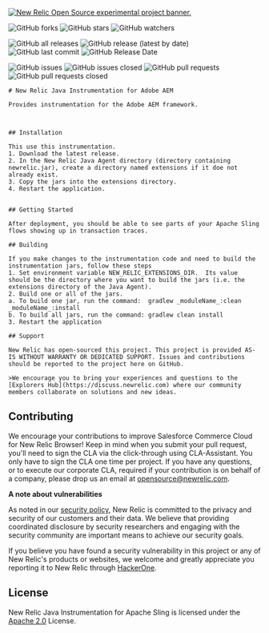 <a href="https://opensource.newrelic.com/oss-category/#new-relic-experimental"><picture><source media="(prefers-color-scheme: dark)" srcset="https://github.com/newrelic/opensource-website/raw/main/src/images/categories/dark/Experimental.png"><source media="(prefers-color-scheme: light)" srcset="https://github.com/newrelic/opensource-website/raw/main/src/images/categories/Experimental.png"><img alt="New Relic Open Source experimental project banner." src="https://github.com/newrelic/opensource-website/raw/main/src/images/categories/Experimental.png"></picture></a>

![GitHub forks](https://img.shields.io/github/forks/newrelic-experimental/newrelic-java-aem-api?style=social)
![GitHub stars](https://img.shields.io/github/stars/newrelic-experimental/newrelic-java-aem-api?style=social)
![GitHub watchers](https://img.shields.io/github/watchers/newrelic-experimental/newrelic-java-aem-api?style=social)

![GitHub all releases](https://img.shields.io/github/downloads/newrelic-experimental/newrelic-java-aem-api/total)
![GitHub release (latest by date)](https://img.shields.io/github/v/release/newrelic-experimental/newrelic-java-aem-api)
![GitHub last commit](https://img.shields.io/github/last-commit/newrelic-experimental/newrelic-java-aem-api)
![GitHub Release Date](https://img.shields.io/github/release-date/newrelic-experimental/newrelic-java-aem-api)


![GitHub issues](https://img.shields.io/github/issues/newrelic-experimental/newrelic-java-aem-api)
![GitHub issues closed](https://img.shields.io/github/issues-closed/newrelic-experimental/newrelic-java-aem-api)
![GitHub pull requests](https://img.shields.io/github/issues-pr/newrelic-experimental/newrelic-java-aem-api)
![GitHub pull requests closed](https://img.shields.io/github/issues-pr-closed/newrelic-experimental/newrelic-java-aem-api)

    # New Relic Java Instrumentation for Adobe AEM
    
    Provides instrumentation for the Adobe AEM framework.
    
    
    
    ## Installation
    
    This use this instrumentation.   
    1. Download the latest release.    
    2. In the New Relic Java Agent directory (directory containing newrelic.jar), create a directory named extensions if it doe not already exist.   
    3. Copy the jars into the extensions directory.    
    4. Restart the application.
    
    
    ## Getting Started
    
    After deployment, you should be able to see parts of your Apache Sling flows showing up in transaction traces.
    
    ## Building
    
    If you make changes to the instrumentation code and need to build the instrumentation jars, follow these steps
    1. Set environment variable NEW_RELIC_EXTENSIONS_DIR.  Its value should be the directory where you want to build the jars (i.e. the extensions directory of the Java Agent).   
    2. Build one or all of the jars.   
    a. To build one jar, run the command:  gradlew _moduleName_:clean  _moduleName_:install    
    b. To build all jars, run the command: gradlew clean install
    3. Restart the application
    
    ## Support
    
    New Relic has open-sourced this project. This project is provided AS-IS WITHOUT WARRANTY OR DEDICATED SUPPORT. Issues and contributions should be reported to the project here on GitHub.
    
    >We encourage you to bring your experiences and questions to the [Explorers Hub](https://discuss.newrelic.com) where our community members collaborate on solutions and new ideas.

## Contributing

We encourage your contributions to improve Salesforce Commerce Cloud for New Relic Browser! Keep in mind when you submit your pull request, you'll need to sign the CLA via the click-through using CLA-Assistant. You only have to sign the CLA one time per project. If you have any questions, or to execute our corporate CLA, required if your contribution is on behalf of a company, please drop us an email at opensource@newrelic.com.

**A note about vulnerabilities**

As noted in our [security policy](../../security/policy), New Relic is committed to the privacy and security of our customers and their data. We believe that providing coordinated disclosure by security researchers and engaging with the security community are important means to achieve our security goals.

If you believe you have found a security vulnerability in this project or any of New Relic's products or websites, we welcome and greatly appreciate you reporting it to New Relic through [HackerOne](https://hackerone.com/newrelic).

## License
        
New Relic Java Instrumentation for Apache Sling is licensed under the [Apache 2.0](http://apache.org/licenses/LICENSE-2.0.txt) License.
